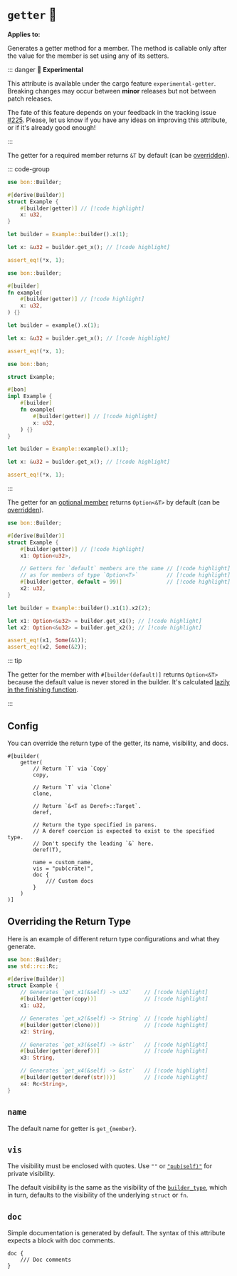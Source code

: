 # `getter` :microscope:

**Applies to:** <Badge type="warning" text="struct fields"/> <Badge type="warning" text="function arguments"/> <Badge type="warning" text="method arguments"/>

Generates a getter method for a member. The method is callable only after the value for the member is set using any of its setters.

::: danger 🔬 **Experimental**

This attribute is available under the cargo feature `experimental-getter`. Breaking changes may occur between **minor** releases but not between patch releases.

The fate of this feature depends on your feedback in the tracking issue [#225](https://github.com/elastio/bon/issues/225). Please, let us know if you have any ideas on improving this attribute, or if it's already good enough!

:::

The getter for a required member returns `&T` by default (can be [overridden](#overriding-the-return-type)).

::: code-group

```rust [Struct]
use bon::Builder;

#[derive(Builder)]
struct Example {
    #[builder(getter)] // [!code highlight]
    x: u32,
}

let builder = Example::builder().x(1);

let x: &u32 = builder.get_x(); // [!code highlight]

assert_eq!(*x, 1);
```

```rust [Function]
use bon::builder;

#[builder]
fn example(
    #[builder(getter)] // [!code highlight]
    x: u32,
) {}

let builder = example().x(1);

let x: &u32 = builder.get_x(); // [!code highlight]

assert_eq!(*x, 1);
```

```rust [Method]
use bon::bon;

struct Example;

#[bon]
impl Example {
    #[builder]
    fn example(
        #[builder(getter)] // [!code highlight]
        x: u32,
    ) {}
}

let builder = Example::example().x(1);

let x: &u32 = builder.get_x(); // [!code highlight]

assert_eq!(*x, 1);
```

:::

The getter for an [optional member](../../../guide/basics/optional-members) returns `Option<&T>` by default (can be [overridden](#config)).

```rust
use bon::Builder;

#[derive(Builder)]
struct Example {
    #[builder(getter)] // [!code highlight]
    x1: Option<u32>,

    // Getters for `default` members are the same // [!code highlight]
    // as for members of type `Option<T>`         // [!code highlight]
    #[builder(getter, default = 99)]              // [!code highlight]
    x2: u32,
}

let builder = Example::builder().x1(1).x2(2);

let x1: Option<&u32> = builder.get_x1(); // [!code highlight]
let x2: Option<&u32> = builder.get_x2(); // [!code highlight]

assert_eq!(x1, Some(&1));
assert_eq!(x2, Some(&2));
```

::: tip

The getter for the member with `#[builder(default)]` returns `Option<&T>` because the default value is never stored in the builder. It's calculated [lazily in the finishing function](./default).

:::

## Config

You can override the return type of the getter, its name, visibility, and docs.

```attr
#[builder(
    getter(
        // Return `T` via `Copy`
        copy,

        // Return `T` via `Clone`
        clone,

        // Return `&<T as Deref>::Target`.
        deref,

        // Return the type specified in parens.
        // A deref coercion is expected to exist to the specified type.
        // Don't specify the leading `&` here.
        deref(T),

        name = custom_name,
        vis = "pub(crate)",
        doc {
            /// Custom docs
        }
    )
)]
```

## Overriding the Return Type

Here is an example of different return type configurations and what they generate.

```rust
use bon::Builder;
use std::rc::Rc;

#[derive(Builder)]
struct Example {
    // Generates `get_x1(&self) -> u32`    // [!code highlight]
    #[builder(getter(copy))]               // [!code highlight]
    x1: u32,

    // Generates `get_x2(&self) -> String` // [!code highlight]
    #[builder(getter(clone))]              // [!code highlight]
    x2: String,

    // Generates `get_x3(&self) -> &str`   // [!code highlight]
    #[builder(getter(deref))]              // [!code highlight]
    x3: String,

    // Generates `get_x4(&self) -> &str`   // [!code highlight]
    #[builder(getter(deref(str)))]         // [!code highlight]
    x4: Rc<String>,
}
```

## `name`

The default name for getter is `get_{member}`.

## `vis`

The visibility must be enclosed with quotes. Use `""` or [`"pub(self)"`](https://doc.rust-lang.org/reference/visibility-and-privacy.html#pubin-path-pubcrate-pubsuper-and-pubself) for private visibility.

The default visibility is the same as the visibility of the [`builder_type`](../top-level/builder_type#vis), which in turn, defaults to the visibility of the underlying `struct` or `fn`.

## `doc`

Simple documentation is generated by default. The syntax of this attribute expects a block with doc comments.

```attr
doc {
    /// Doc comments
}
```
